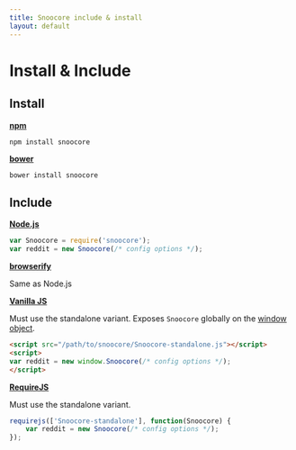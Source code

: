 ```yaml
---
title: Snoocore include & install
layout: default
---
```


# Install & Include

## Install

**[npm](https://www.npmjs.org/)**

```
npm install snoocore
```
**[bower](http://bower.io/)**

```
bower install snoocore
```

## Include

**[Node.js](http://nodejs.org/)**

```javascript
var Snoocore = require('snoocore');
var reddit = new Snoocore(/* config options */);
```

**[browserify](http://browserify.org/)**

Same as Node.js

**[Vanilla JS](http://vanilla-js.com/)**

Must use the standalone variant. Exposes `Snoocore` globally on the [window object](https://developer.mozilla.org/en-US/docs/Web/API/Window).

```html
<script src="/path/to/snoocore/Snoocore-standalone.js"></script>
<script>
var reddit = new window.Snoocore(/* config options */);
</script>
```

**[RequireJS](http://requirejs.org/)**

Must use the standalone variant.

```javascript
requirejs(['Snoocore-standalone'], function(Snoocore) {
    var reddit = new Snoocore(/* config options */);
});
```
